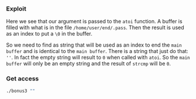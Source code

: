 ### Exploit
Here we see that our argument is passed to the `atoi` function.
A buffer is filled with what is in the file `/home/user/end/.pass`.
Then the result is used as an index to put a `\0` in the buffer.

So we need to find as string that will be used as an index to end the `main buffer` and is identical to the `main buffer`.
There is a string that just do that: `''`.
In fact the empty string will result to `0` when called with `atoi`.
So the `main buffer` will only be an empty string and the result of `strcmp` will be `0`.

### Get access
```bash
./bonus3 ""
```